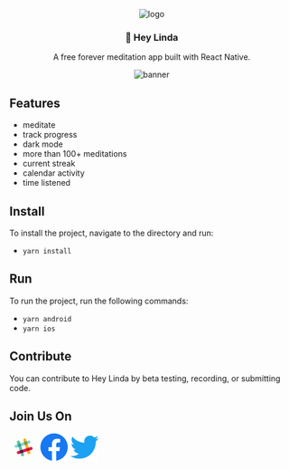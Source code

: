<p align="center">
  <img src="https://avatars.githubusercontent.com/u/88053790" alt="logo" height="150"/>
</p>
<h3 align="center">
  🧘 Hey Linda
</h3>
<p align="center">
  A free forever meditation app built with React Native.
</p>
<p align="center">
  <img src="https://user-images.githubusercontent.com/3059371/127218639-9b801064-97df-4eb6-9518-94b09c42e031.jpg" alt="banner" />
</p>

## Features

- meditate
- track progress
- dark mode
- more than 100+ meditations
- current streak
- calendar activity
- time listened

## Install

To install the project, navigate to the directory and run:

- `yarn install`

## Run

To run the project, run the following commands:

- `yarn android`
- `yarn ios`

## Contribute

You can contribute to Hey Linda by beta testing, recording, or submitting code. 

## Join Us On

<a href="https://join.slack.com/t/heylinda/shared_invite/zt-to976i3o-qPBT6C~pU0QjyMeMgvMVYQ"><img src="docs/images/logos/slack.gif" height="50px"/></a>
<a href="https://www.facebook.com/heylindabot"><img src="docs/images/logos/facebook.png" height="50px"/></a>
<a href="https://twitter.com/heylindahq"><img src="docs/images/logos/twitter.png" height="50px"/></a>
